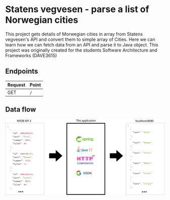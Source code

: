 # Statens vegvesen - parse a list of Norwegian cities
This project gets details of Morwegian cities in array from Statens vegvesen's API and convert them to simple array of Cities. Here we can learn how we can fetch data from an API and parse it to Java object. This project was originally created for the students Software Architecture and Frameworks (DAVE3615)

## Endpoints

| Request | Point |
| ------ | ------ |
| GET | ```/ ``` |


## Data flow

![Alt text](src/main/resources/readme-resources/illustration.png "Title")

